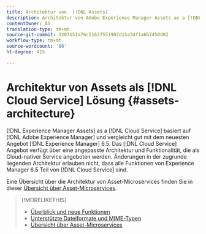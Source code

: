 ```yaml
---
title: Architektur von  [!DNL Assets]
description: Architektur von Adobe Experience Manager Assets as a [!DNL Cloud Service]
contentOwner: AG
translation-type: tm+mt
source-git-commit: 3207151a76c51637551907d15a34f1a6b7450d02
workflow-type: tm+mt
source-wordcount: '86'
ht-degree: 41%

---
```



# Architektur von Assets als [!DNL Cloud Service] Lösung {#assets-architecture}

[!DNL Experience Manager Assets] as a  [!DNL Cloud Service] basiert auf  [!DNL Adobe Experience Manager] und vergleicht gut mit dem neuesten Angebot  [!DNL Experience Manager] 6.5. Das  [!DNL Cloud Service] Angebot verfügt über eine angepasste Architektur und Funktionalität, die als Cloud-nativer Service angeboten werden. Änderungen in der zugrunde liegenden Architektur erlauben nicht, dass alle Funktionen von Experience Manager 6.5 Teil von [!DNL Cloud Service] sind.

Eine Übersicht über die Architektur von Asset-Microservices finden Sie in dieser [Übersicht über Asset-Microservices](asset-microservices-overview.md#asset-microservices-architecture).

>[!MORELIKETHIS]
>
>* [Überblick und neue Funktionen](/help/assets/overview.md)
>* [Unterstützte Dateiformate und MIME-Typen](file-format-support.md)
>* [Übersicht über Asset-Microservices](asset-microservices-overview.md)

